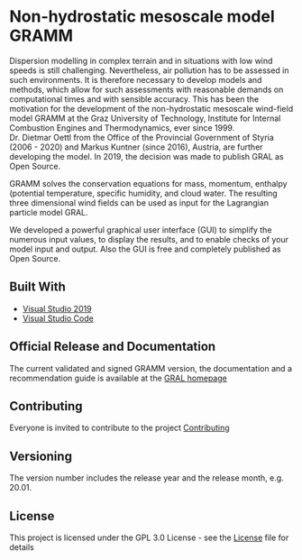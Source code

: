 # Non-hydrostatic mesoscale model GRAMM<br>
Dispersion modelling in complex terrain and in situations with low wind speeds is still challenging. Nevertheless, air pollution has to be assessed in such environments.
It is therefore necessary to develop models and methods, which allow for such assessments with reasonable demands on computational times and with sensible accuracy.
This has been the motivation for the development of the non-hydrostatic mesoscale wind-field model GRAMM at the Graz University of Technology, Institute for Internal Combustion Engines and Thermodynamics, ever since 1999. <br>
Dr. Dietmar Oettl from the Office of the Provincial Government of Styria (2006 - 2020) and Markus Kuntner (since 2016), Austria, are further developing the model. In 2019, the decision was made to publish GRAL as Open Source.<br>

GRAMM solves the conservation equations for mass, momentum, enthalpy (potential temperature, specific humidity, and cloud water. The resulting three dimensional wind fields can be used as input for the Lagrangian particle model GRAL.<br>

We developed a powerful graphical user interface (GUI) to simplify the numerous input values, to display the results, and to enable checks of your model input and output. Also the GUI is free and completely published as Open Source.<br>

## Built With
* [Visual Studio 2019](https://visualstudio.microsoft.com/de/downloads/) 
* [Visual Studio Code](https://code.visualstudio.com/)

## Official Release and Documentation
The current validated and signed GRAMM version, the documentation and a recommendation guide is available at the [GRAL homepage](http://lampz.tugraz.at/~gral/)

## Contributing
Everyone is invited to contribute to the project [Contributing](Contributing.md)
 
## Versioning
The version number includes the release year and the release month, e.g. 20.01.

## License
This project is licensed under the GPL 3.0 License - see the [License](License.md) file for details

